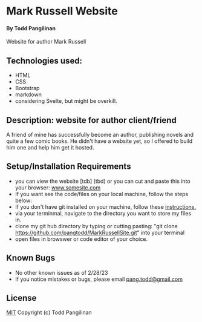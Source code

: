 # Mark Russell Website

#### By Todd Pangilinan

Website for author Mark Russell

## Technologies used:

* HTML
* CSS
* Bootstrap
* markdown
* considering Svelte, but might be overkill.

## Description: website for author client/friend

A friend of mine has successfully become an author, publishing novels and quite a few comic books. He didn't have a website yet, so I offered to build him one and help him get it hosted.

## Setup/Installation Requirements

* you can view the website [tdb] (tbd) or you can cut and paste this into your browser: www.somesite.com
* If you want see the code/files on your local machine, follow the steps below:
* If you don't have git installed on your machine, follow these [instructions.](https://www.learnhowtoprogram.com/introduction-to-programming/getting-started-with-intro-to-programming/git-and-github)
* via your terminmal, navigate to the directory you want to store my files in.
* clone my git hub directory by typing or cutting pasting: "git clone https://github.com/pangtodd/MarkRussellSite.git" into your terminal
* open files in browswer or code editor of your choice.


## Known Bugs

* No other known issues as of 2/28/23
* If you notice mistakes or bugs, please email pang.todd@gmail.com


## License

[MIT](https://opensource.org/licenses/MIT)
Copyright (c) Todd Pangilinan 